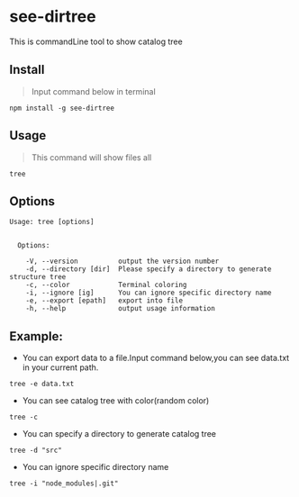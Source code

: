 # see-dirtree

This is commandLine tool to show catalog tree

## Install

>Input command below in terminal

```
npm install -g see-dirtree
```

## Usage

>This command will show files all

```
tree
```

## Options

```
Usage: tree [options]


  Options:

    -V, --version          output the version number
    -d, --directory [dir]  Please specify a directory to generate structure tree
    -c, --color            Terminal coloring
    -i, --ignore [ig]      You can ignore specific directory name
    -e, --export [epath]   export into file
    -h, --help             output usage information
```



## Example:

* You can export data to a file.Input command below,you can see data.txt in your current path.

```
tree -e data.txt
```

* You can see catalog tree with color(random color)

```
tree -c
```

* You can specify a directory to generate catalog tree

```
tree -d "src"
```

* You can ignore specific directory name

```
tree -i "node_modules|.git"
```
